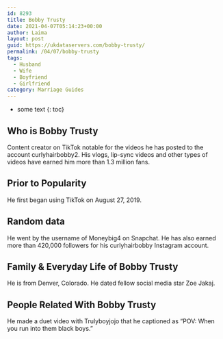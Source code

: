 ```yaml
---
id: 8293
title: Bobby Trusty
date: 2021-04-07T05:14:23+00:00
author: Laima
layout: post
guid: https://ukdataservers.com/bobby-trusty/
permalink: /04/07/bobby-trusty
tags:
  - Husband
  - Wife
  - Boyfriend
  - Girlfriend
category: Marriage Guides
---
```


* some text
{: toc}


## Who is Bobby Trusty
                  
                  
                  
Content creator on TikTok notable for the videos he has posted to the account curlyhairbobby2. His vlogs, lip-sync videos and other types of videos have earned him more than 1.3 million fans.
                  
              
            
              
            
                
                
                
## Prior to Popularity
                  
                  
                  
He first began using TikTok on August 27, 2019.
                  
              
            
              
            
                
                
                
## Random data
                  
                  
                  
He went by the username of Moneybig4 on Snapchat. He has also earned more than 420,000 followers for his curlyhairbobby Instagram account. 
                  
              
            
              
            
                
                
                
## Family & Everyday Life of Bobby Trusty
                  
                  
                  
He is from Denver, Colorado. He dated fellow social media star Zoe Jakaj.
                  
              
            
              
            
                
                
                
## People Related With Bobby Trusty
                  
                  
                  
He made a duet video with Trulyboyjojo that he captioned as &#8220;POV: When you run into them black boys.&#8221;
                  
              
            
              
            
                
              
            
              
              
            
            
              
            
          
          
          